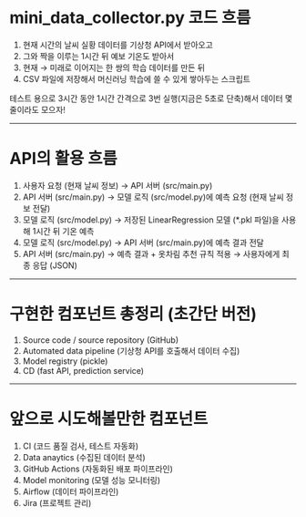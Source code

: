 #  mini_data_collector.py 코드 흐름

1. 현재 시간의 날씨 실황 데이터를 기상청 API에서 받아오고  
2. 그와 짝을 이루는 1시간 뒤 예보 기온도 받아서  
3. 현재 → 미래로 이어지는 한 쌍의 학습 데이터를 만든 뒤  
4. CSV 파일에 저장해서 머신러닝 학습에 쓸 수 있게 쌓아두는 스크립트  

테스트 용으로 3시간 동안 1시간 간격으로 3번 실행(지금은 5초로 단축)해서 데이터 몇 줄이라도 모으자!

---

# API의 활용 흐름

1. 사용자 요청 (현재 날씨 정보) → API 서버 (src/main.py)  
2. API 서버 (src/main.py) → 모델 로직 (src/model.py)에 예측 요청 (현재 날씨 정보 전달)  
3. 모델 로직 (src/model.py) → 저장된 LinearRegression 모델 (*.pkl 파일)을 사용해 1시간 뒤 기온 예측  
4. 모델 로직 (src/model.py) → API 서버 (src/main.py)에 예측 결과 전달  
5. API 서버 (src/main.py) → 예측 결과 + 옷차림 추천 규칙 적용 → 사용자에게 최종 응답 (JSON)

---

#  구현한 컴포넌트 총정리 (초간단 버전)

1. Source code / source repository (GitHub)  
2. Automated data pipeline (기상청 API를 호출해서 데이터 수집)  
3. Model registry (pickle)  
4. CD (fast API, prediction service)

---

# 앞으로 시도해볼만한 컴포넌트

1. CI (코드 품질 검사, 테스트 자동화)  
2. Data anaytics (수집된 데이터 분석)  
3. GitHub Actions (자동화된 배포 파이프라인)  
4. Model monitoring (모델 성능 모니터링)  
5. Airflow (데이터 파이프라인)  
6. Jira (프로젝트 관리)
